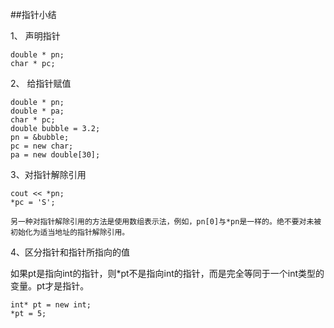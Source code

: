 ##指针小结

1、 声明指针


    double * pn;
    char * pc;

2、 给指针赋值


    double * pn;
    double * pa;
    char * pc;
    double bubble = 3.2;
    pn = &bubble;
    pc = new char;
    pa = new double[30];
    
3、对指针解除引用

    cout << *pn;
    *pc = 'S';
    
    另一种对指针解除引用的方法是使用数组表示法，例如，pn[0]与*pn是一样的。绝不要对未被初始化为适当地址的指针解除引用。
    
4、区分指针和指针所指向的值

如果pt是指向int的指针，则*pt不是指向int的指针，而是完全等同于一个int类型的变量。pt才是指针。

    int* pt = new int;
    *pt = 5;